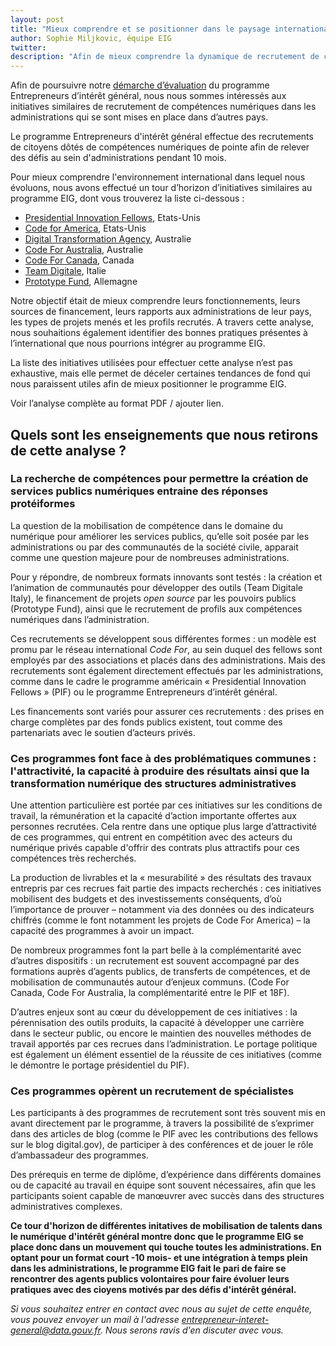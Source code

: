 ```yaml
---
layout: post
title: "Mieux comprendre et se positionner dans le paysage international des initiatives de recrutement de compétences numériques dans l'administration"
author: Sophie Miljkovic, équipe EIG
twitter: 
description: "Afin de mieux comprendre la dynamique de recrutement de compétences numérique pour répondre à des problèmes publics dans laquelle le programme EIG s'inscrit, nous avons effectué une analyse comparative de certaines de ces initiatives."
---
```


Afin de poursuivre notre [démarche d’évaluation](https://entrepreneur-interet-general.etalab.gouv.fr/blog/2019/06/12/demarche-mesure-impact-eig.html) du programme Entrepreneurs d’intérêt général, nous nous sommes intéressés aux initiatives similaires de recrutement de compétences numériques dans les administrations qui se sont mises en place dans d’autres pays.

Le programme Entrepreneurs d'intérêt général effectue des recrutements de citoyens dôtés de compétences numériques de pointe afin de relever des défis au sein d'administrations pendant 10 mois.

Pour mieux comprendre l'environnement international dans lequel nous évoluons, nous avons effectué un tour d’horizon d’initiatives similaires au programme EIG, dont vous trouverez la liste ci-dessous : 
- [Presidential Innovation Fellows](https://presidentialinnovationfellows.gov/), Etats-Unis
- [Code for America](https://www.codeforamerica.org/), Etats-Unis
- [Digital Transformation Agency](https://www.dta.gov.au/), Australie
- [Code For Australia](https://codeforaustralia.org/), Australie
- [Code For Canada](https://codeforaustralia.org/), Canada
- [Team Digitale](https://teamdigitale.governo.it/), Italie
- [Prototype Fund](https://prototypefund.de/), Allemagne

Notre objectif était de mieux comprendre leurs fonctionnements, leurs sources de financement, leurs rapports aux administrations de leur pays, les types de projets menés et les profils recrutés. A travers cette analyse, nous souhaitions également identifier des bonnes pratiques présentes à l’international que nous pourrions intégrer au programme EIG.

La liste des initiatives utilisées pour effectuer cette analyse n’est pas exhaustive, mais elle permet de déceler certaines tendances de fond qui nous paraissent utiles afin de mieux positionner le programme EIG.

Voir l’analyse complète au format PDF / ajouter lien.

## Quels sont les enseignements que nous retirons de cette analyse ? 

### La recherche de compétences pour permettre la création de services publics numériques entraine des réponses protéiformes 

La question de la mobilisation de compétence dans le domaine du numérique pour améliorer les services publics, qu’elle soit posée par les administrations ou par des communautés de la société civile, apparait comme une question majeure pour de nombreuses administrations.

Pour y répondre, de nombreux formats innovants sont testés : la création et l’animation de communautés pour développer des outils (Team Digitale Italy), le financement de projets *open source* par les pouvoirs publics (Prototype Fund), ainsi que le recrutement de profils aux compétences numériques dans l’administration.

Ces recrutements se développent sous différentes formes : un modèle est promu par le réseau international *Code For*, au sein duquel des fellows sont employés par des associations et placés dans des administrations. Mais des recrutements sont également directement effectués par les administrations, comme dans le cadre le programme américain « Presidential Innovation Fellows » (PIF) ou le programme Entrepreneurs d’intérêt général.

Les financements sont variés pour assurer ces recrutements : des prises en charge complètes par des fonds publics existent, tout comme des partenariats avec le soutien d’acteurs privés.

### Ces programmes font face à des problématiques communes : l'attractivité, la capacité à produire des résultats ainsi que la transformation numérique des structures administratives

Une attention particulière est portée par ces initiatives sur les conditions de travail, la rémunération et la capacité d’action importante offertes aux personnes recrutées. Cela rentre dans une optique plus large d’attractivité de ces programmes, qui entrent en compétition avec des acteurs du numérique privés capable d'offrir des contrats plus attractifs pour ces compétences très recherchés.

La production de livrables et la « mesurabilité » des résultats des travaux entrepris par ces recrues fait partie des impacts recherchés : ces initiatives mobilisent des budgets et des investissements conséquents, d’où l’importance de prouver – notamment via des données ou des indicateurs chiffrés (comme le font notamment les projets de Code For America) – la capacité des programmes à avoir un impact.

De nombreux programmes font la part belle à la complémentarité avec d’autres dispositifs : un recrutement est souvent accompagné par des formations auprès d’agents publics, de transferts de compétences, et de mobilisation de communautés autour d’enjeux communs. (Code For Canada, Code For Australia, la complémentarité entre le PIF et 18F).

D’autres enjeux sont au cœur du développement de ces initiatives : la pérennisation des outils produits, la capacité à développer une carrière dans le secteur public, ou encore le maintien des nouvelles méthodes de travail apportés par ces recrues dans l’administration. Le portage politique est également un élément essentiel de la réussite de ces initiatives (comme le démontre le portage présidentiel du PIF).

### Ces programmes opèrent un recrutement de spécialistes 

Les participants à des programmes de recrutement sont très souvent mis en avant directement par le programme, à travers la possibilité de s’exprimer dans des articles de blog (comme le PIF avec les contributions des fellows sur le blog digital.gov), de participer à des conférences et de jouer le rôle d’ambassadeur des programmes.

Des prérequis en terme de diplôme, d’expérience dans différents domaines ou de capacité au travail en équipe sont souvent nécessaires, afin que les participants soient capable de manœuvrer avec succès dans des structures administratives complexes.

**Ce tour d'horizon de différentes initatives de mobilisation de talents dans le numérique d'intérêt général montre donc que le programme EIG se place donc dans un mouvement qui touche toutes les administrations. En optant pour un format court -10 mois- et une intégration à temps plein dans les administrations, le programme EIG fait le pari de faire se rencontrer des agents publics volontaires pour faire évoluer leurs pratiques avec des cioyens motivés par des défis d'intérêt général.**

 _Si vous souhaitez entrer en contact avec nous au sujet de cette enquête, vous pouvez envoyer un mail à l'adresse entrepreneur-interet-general@data.gouv.fr. Nous serons ravis d'en discuter avec vous._ 
